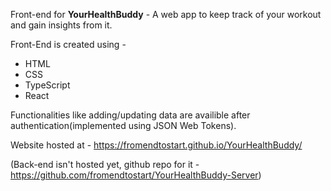 Front-end for **YourHealthBuddy** - A web app to keep track of your workout and gain insights from it.

Front-End is created using - 

* HTML
* CSS
* TypeScript
* React

Functionalities like adding/updating data are availible after authentication(implemented using JSON Web Tokens).

Website hosted at - https://fromendtostart.github.io/YourHealthBuddy/

(Back-end isn't hosted yet, github repo for it - https://github.com/fromendtostart/YourHealthBuddy-Server)